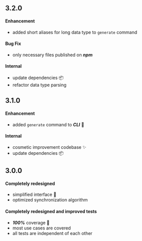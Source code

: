 ## 3.2.0

#### Enhancement

- added short aliases for long data type to `generate` command

#### Bug Fix

- only necessary files published on **_npm_**

#### Internal

- update dependencies :package:
- refactor data type parsing

## 3.1.0

#### Enhancement

- added `generate` command to **_CLI_** :tada:

#### Internal

- cosmetic improvement codebase :sparkles:
- update dependencies :package:

## 3.0.0

#### Completely redesigned

- simplified interface :gem:
- optimized synchronization algorithm

#### Completely redesigned and improved tests

- _**100%**_ coverage :tada:
- most use cases are covered
- all tests are independent of each other
